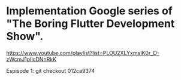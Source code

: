 # Implementation Google series of "The Boring Flutter Development Show".

https://www.youtube.com/playlist?list=PLOU2XLYxmsIK0r_D-zWcmJ1plIcDNnRkK

Espisode 1: git checkout 012ca9374

